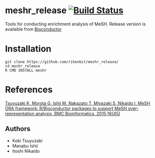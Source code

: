 # meshr_release [![Build Status](https://magnum.travis-ci.com/rikenbit/meshr_devel.svg?token=6E5jqenfjNHBfKtQkabT)](https://magnum.travis-ci.com/rikenbit/)

Tools for conducting enrichment analysis of MeSH. Release version is available from [Bioconductor](http://www.bioconductor.org/packages/release/bioc/html/meshr.html)

Installation
======
~~~~
git clone https://github.com/rikenbit/meshr_release/
cd meshr_release
R CMD INSTALL meshr
~~~~

References
======
[Tsuyuzaki K, Morota G, Ishii M, Nakazato T, Miyazaki S, Nikaido I, MeSH ORA framework: R/Bioconductor packages to support MeSH over-representation analysis, BMC Bioinformatics. 2015;16(45)](http://www.biomedcentral.com/1471-2105/16/45/abstract)

## Authors
- Koki Tsuyuzaki
- Manabu Ishii
- Itoshi Nikaido
